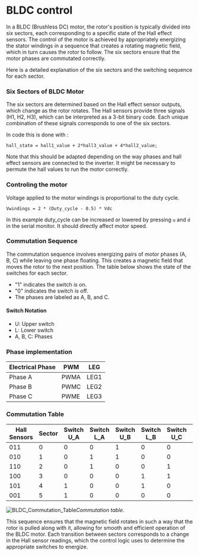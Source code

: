# BLDC control

In a BLDC (Brushless DC) motor, the rotor's position is typically divided into six sectors, each corresponding to a specific state of the Hall effect sensors.
The control of the motor is achieved by appropriately energizing the stator windings in a sequence that creates a rotating magnetic field, which in turn causes the rotor to follow.
The six sectors ensure that the motor phases are commutated correctly.

Here is a detailed explanation of the six sectors and the switching sequence for each sector. 

### Six Sectors of BLDC Motor

The six sectors are determined based on the Hall effect sensor outputs, which change as the rotor rotates. The Hall sensors provide three signals (H1, H2, H3), which can be interpreted as a 3-bit binary code. Each unique combination of these signals corresponds to one of the six sectors.

In code this is done with :  

``` hall_state = hall1_value + 2*hall3_value + 4*hall2_value; ```  

Note that this should be adapted depending on the way phases and hall effect sensors are connected to the inverter. It might be necessary to permute the hall
values to run the motor correctly.  

### Controling the motor

Voltage applied to the motor windings is proportional to the duty cycle.  
 
```Vwindings = 2 * (Duty_cycle - 0.5) * Vdc```

In this example duty_cycle can be increased or lowered by pressing `u` and `d` in the serial monitor. 
It should directly affect motor speed.

### Commutation Sequence

The commutation sequence involves energizing pairs of motor phases (A, B, C) while leaving one phase floating. This creates a magnetic field that moves the rotor to the next position. The table below shows the state of the switches for each sector. 

- "1" indicates the switch is on.
- "0" indicates the switch is off.
- The phases are labeled as A, B, and C.

#### Switch Notation
- U: Upper switch
- L: Lower switch
- A, B, C: Phases

### Phase implementation 

| Electrical Phase | PWM       | LEG       |
|------------------|-----------|-----------|
| Phase A          | PWMA      | LEG1       |
| Phase B          | PWMC      | LEG2       |
| Phase C          | PWME      | LEG3       |

### Commutation Table

| Hall Sensors | Sector | Switch U_A | Switch L_A | Switch U_B | Switch L_B | Switch U_C | Switch L_C |
|--------------|--------|------------|------------|------------|------------|------------|------------|
| 011          | 0      | 0          | 0          | 1          | 0          | 0          | 1          |
| 010          | 1      | 0          | 1          | 1          | 0          | 0          | 0          |
| 110          | 2      | 0          | 1          | 0          | 0          | 1          | 0          |
| 100          | 3      | 0          | 0          | 0          | 1          | 1          | 0          |
| 101          | 4      | 1          | 0          | 0          | 1          | 0          | 0          |
| 001          | 5      | 1          | 0          | 0          | 0          | 0          | 1          |

![BLDC_Commutation_Table](Image/sectors_bldc.svg)*Commutation table*.

This sequence ensures that the magnetic field rotates in such a way that the rotor is pulled along with it, allowing for smooth and efficient operation of the BLDC motor.
Each transition between sectors corresponds to a change in the Hall sensor readings, which the control logic uses to determine the appropriate switches to energize.
